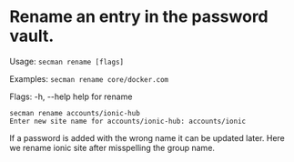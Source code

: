 # Rename an entry in the password vault.

Usage:
  `secman rename [flags]`

Examples:
  `secman rename core/docker.com`

Flags:
  -h, --help   help for rename

```code
secman rename accounts/ionic-hub
Enter new site name for accounts/ionic-hub: accounts/ionic
```

If a password is added with the wrong name it can be updated later. Here we rename ionic site after misspelling the group name.
